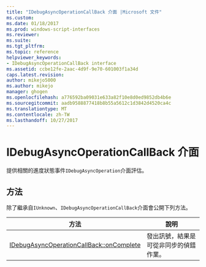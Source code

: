 ```yaml
---
title: "IDebugAsyncOperationCallBack 介面 |Microsoft 文件"
ms.custom: 
ms.date: 01/18/2017
ms.prod: windows-script-interfaces
ms.reviewer: 
ms.suite: 
ms.tgt_pltfrm: 
ms.topic: reference
helpviewer_keywords:
- IDebugAsyncOperationCallBack interface
ms.assetid: ccbe12fe-2aac-4d9f-9e70-601003f1a34d
caps.latest.revision: 
author: mikejo5000
ms.author: mikejo
manager: ghogen
ms.openlocfilehash: a776592ba09031e633a82f10e8d0ed9852db4b6e
ms.sourcegitcommit: aadb9588877418b8b55a5612c1d3842d4520ca4c
ms.translationtype: MT
ms.contentlocale: zh-TW
ms.lasthandoff: 10/27/2017
---
```

# <a name="idebugasyncoperationcallback-interface"></a>IDebugAsyncOperationCallBack 介面
提供相關的進度狀態事件`IDebugAsyncOperation`介面評估。  
  
## <a name="methods"></a>方法  
 除了繼承自`IUnknown`、`IDebugAsyncOperationCallBack`介面會公開下列方法。  
  
|方法|說明|  
|------------|-----------------|  
|[IDebugAsyncOperationCallBack::onComplete](../../winscript/reference/idebugasyncoperationcallback-oncomplete.md)|發出訊號，結果是可從非同步的偵錯作業。|